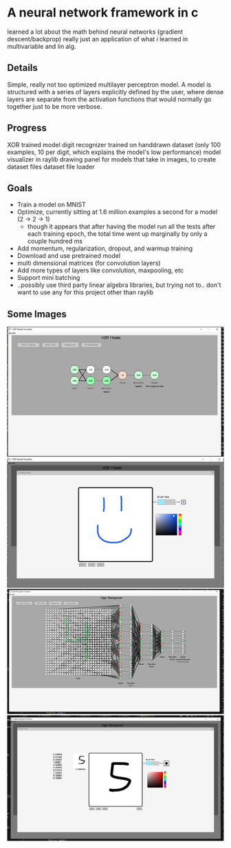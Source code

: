 # A neural network framework in c
learned a lot about the math behind neural networks (gradient descent/backprop)
really just an application of what i learned in multivariable and lin alg.

## Details
Simple, really not too optimized multilayer perceptron model. A model is structured with a 
series of layers explicitly defined by the user, where dense layers are separate from the activation functions
that would normally go together just to be more verbose.

## Progress
XOR trained model
digit recognizer trained on handdrawn dataset (only 100 examples, 10 per digit, which explains the model's low performance)
model visualizer in raylib
drawing panel for models that take in images, to create dataset files
dataset file loader

## Goals
- Train a model on MNIST
- Optimize, currently sitting at 1.6 million examples a second for a model (2 -> 2 -> 1)
     - though it appears that after having the model run all the tests after each training epoch, the total time went up
     marginally by only a couple hundred ms
- Add momentum, regularization, dropout, and warmup training
- Download and use pretrained model
- multi dimensional matrices (for convolution layers)
- Add more types of layers like convolution, maxpooling, etc
- Support mini batching
- ..possibly use third party linear algebra libraries, but trying not to.. don't want to use any for this project other than raylib

## Some Images
![alt text](https://github.com/Alientation/Machine-Learning-In-C/blob/master/github_images/neuralnet_vis.PNG)
![alt text](https://github.com/Alientation/Machine-Learning-In-C/blob/master/github_images/drawingpanel.PNG)
![alt text](https://github.com/Alientation/Machine-Learning-In-C/blob/master/github_images/digit_predictor.PNG)
![alt text](https://github.com/Alientation/Machine-Learning-In-C/blob/master/github_images/drawing_digit_predictor.PNG)
